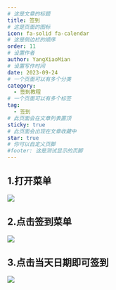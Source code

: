 ```yaml
---
# 这是文章的标题
title: 签到
# 这是页面的图标
icon: fa-solid fa-calendar
# 这是侧边栏的顺序
order: 11
# 设置作者
author: YangXiaoMian
# 设置写作时间
date: 2023-09-24
# 一个页面可以有多个分类
category:
  - 签到教程
# 一个页面可以有多个标签
tag:
  - 签到
# 此页面会在文章列表置顶
sticky: true
# 此页面会出现在文章收藏中
star: true
# 你可以自定义页脚
#footer: 这是测试显示的页脚
---
```


## **1.打开菜单**
![](https://i1.mcobj.com/imgb/u15prb/20240710_668e1e8ed562a.png)

## **2.点击签到菜单**
![](https://i1.mcobj.com/imgb/u15prb/20240710_668e209cc014b.png)

## **3.点击当天日期即可签到**
![](https://i1.mcobj.com/imgb/u15prb/20240710_668e20d30c2ee.png)

